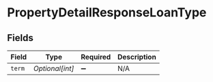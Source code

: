 # PropertyDetailResponseLoanType


## Fields

| Field              | Type               | Required           | Description        |
| ------------------ | ------------------ | ------------------ | ------------------ |
| `term`             | *Optional[int]*    | :heavy_minus_sign: | N/A                |
